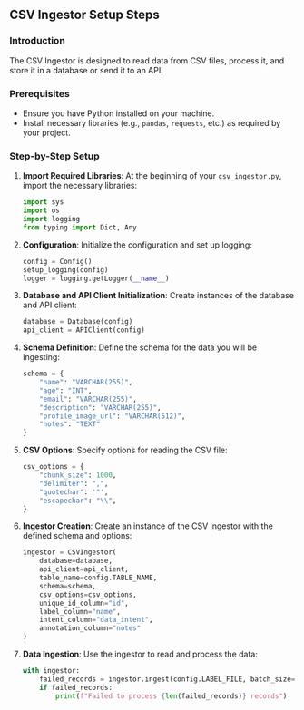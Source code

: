 ## CSV Ingestor Setup Steps

### Introduction
The CSV Ingestor is designed to read data from CSV files, process it, and store it in a database or send it to an API.

### Prerequisites
- Ensure you have Python installed on your machine.
- Install necessary libraries (e.g., `pandas`, `requests`, etc.) as required by your project.

### Step-by-Step Setup

1. **Import Required Libraries**:
   At the beginning of your `csv_ingestor.py`, import the necessary libraries:
   ```python
   import sys
   import os
   import logging
   from typing import Dict, Any
   ```

2. **Configuration**:
   Initialize the configuration and set up logging:
   ```python
   config = Config()
   setup_logging(config)
   logger = logging.getLogger(__name__)
   ```

3. **Database and API Client Initialization**:
   Create instances of the database and API client:
   ```python
   database = Database(config)
   api_client = APIClient(config)
   ```

4. **Schema Definition**:
   Define the schema for the data you will be ingesting:
   ```python
   schema = {
       "name": "VARCHAR(255)",
       "age": "INT",
       "email": "VARCHAR(255)",
       "description": "VARCHAR(255)",
       "profile_image_url": "VARCHAR(512)",
       "notes": "TEXT"
   }
   ```

5. **CSV Options**:
   Specify options for reading the CSV file:
   ```python
   csv_options = {
       "chunk_size": 1000,
       "delimiter": ",",
       "quotechar": '"',
       "escapechar": "\\",
   }
   ```

6. **Ingestor Creation**:
   Create an instance of the CSV ingestor with the defined schema and options:
   ```python
   ingestor = CSVIngestor(
       database=database,
       api_client=api_client,
       table_name=config.TABLE_NAME,
       schema=schema,
       csv_options=csv_options,
       unique_id_column="id",
       label_column="name",
       intent_column="data_intent",
       annotation_column="notes"
   )
   ```

7. **Data Ingestion**:
   Use the ingestor to read and process the data:
   ```python
   with ingestor:
       failed_records = ingestor.ingest(config.LABEL_FILE, batch_size=config.BATCH_SIZE)
       if failed_records:
           print(f"Failed to process {len(failed_records)} records")
   ```
